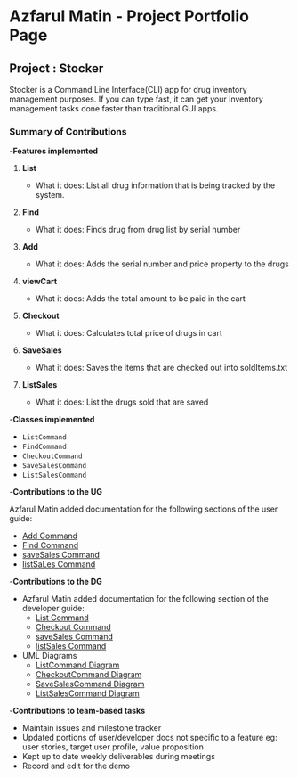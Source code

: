 # Azfarul Matin - Project Portfolio Page

## Project : Stocker

Stocker is a Command Line Interface(CLI) app for drug inventory management purposes.
If you can type fast, it can get your inventory management tasks done faster than traditional
GUI apps.

### Summary of Contributions

-**Features implemented**

1) **List**
    * What it does: List all drug information that is being tracked by the system.


2) **Find**
    * What it does: Finds drug from drug list by serial number


3) **Add**
    * What it does: Adds the serial number and price property to the drugs


4) **viewCart**
    * What it does: Adds the total amount to be paid in the cart


5) **Checkout**
    * What it does: Calculates total price of drugs in cart


6) **SaveSales**
    * What it does: Saves the items that are checked out into soldItems.txt

    
7) **ListSales**
    * What it does: List the drugs sold that are saved

-**Classes implemented**

* `ListCommand`
* `FindCommand`
* `CheckoutCommand`
* `SaveSalesCommand`
* `ListSalesCommand`

-**Contributions to the UG**

Azfarul Matin added documentation for the following sections of
the user guide:
* [Add Command](https://ay2324s1-cs2113-t17-3.github.io/tp/UserGuide.html#find---finds-drugs-using-their-name-or-expiry-date:~:text=to%20the%20inventory.-,Note%3A,-The%20expiry%20date)
* [Find Command](https://ay2324s1-cs2113-t17-3.github.io/tp/UserGuide.html#find---finds-drugs-using-their-name-or-expiry-date:~:text=Finds%20drugs%20whose%20serial%20number%20contain%20any%20of%20the%20given%20keywords.)
* [saveSales Command](https://ay2324s1-cs2113-t17-3.github.io/tp/UserGuide.html#find---finds-drugs-using-their-name-or-expiry-date:~:text=saveSales%20%2D%20Save%20the%20current%20sold%20items)
* [listSaLes Command](https://ay2324s1-cs2113-t17-3.github.io/tp/UserGuide.html#find---finds-drugs-using-their-name-or-expiry-date:~:text=listSales%20%2D%20List%20the%20description%20of%20sold%20items%20saved)

-**Contributions to the DG**

* Azfarul Matin added documentation for the following section of
  the developer guide:
    * [List Command](https://ay2324s1-cs2113-t17-3.github.io/tp/DeveloperGuide#:~:text=Command%20function%20works.-,2.%20ListCommand,-The%20ListCommand%20is)
    * [Checkout Command](https://ay2324s1-cs2113-t17-3.github.io/tp/DeveloperGuide#:~:text=13.%20Checkout%20Command)
    * [saveSales Command](https://ay2324s1-cs2113-t17-3.github.io/tp/DeveloperGuide#:~:text=15.%20SaveSales%20Command)
    * [listSales Command](https://ay2324s1-cs2113-t17-3.github.io/tp/DeveloperGuide#:~:text=14.%20ListSales%20Command)
* UML Diagrams
    * [ListCommand Diagram](https://ay2324s1-cs2113-t17-3.github.io/tp/UML%20Diagrams/ListSalesCommand.png)
    * [CheckoutCommand Diagram](https://ay2324s1-cs2113-t17-3.github.io/tp/UML%20Diagrams/CheckoutCommandDiagram.png)
    * [SaveSalesCommand Diagram](https://ay2324s1-cs2113-t17-3.github.io/tp/UML%20Diagrams/SaveSalesCommand.png)
    * [ListSalesCommand Diagram](https://ay2324s1-cs2113-t17-3.github.io/tp/UML%20Diagrams/ListSalesCommand.png)

-**Contributions to team-based tasks**

* Maintain issues and milestone tracker
* Updated portions of user/developer docs not specific to a feature eg: user stories, target user profile,
  value proposition
* Kept up to date weekly deliverables during meetings
* Record and edit for the demo